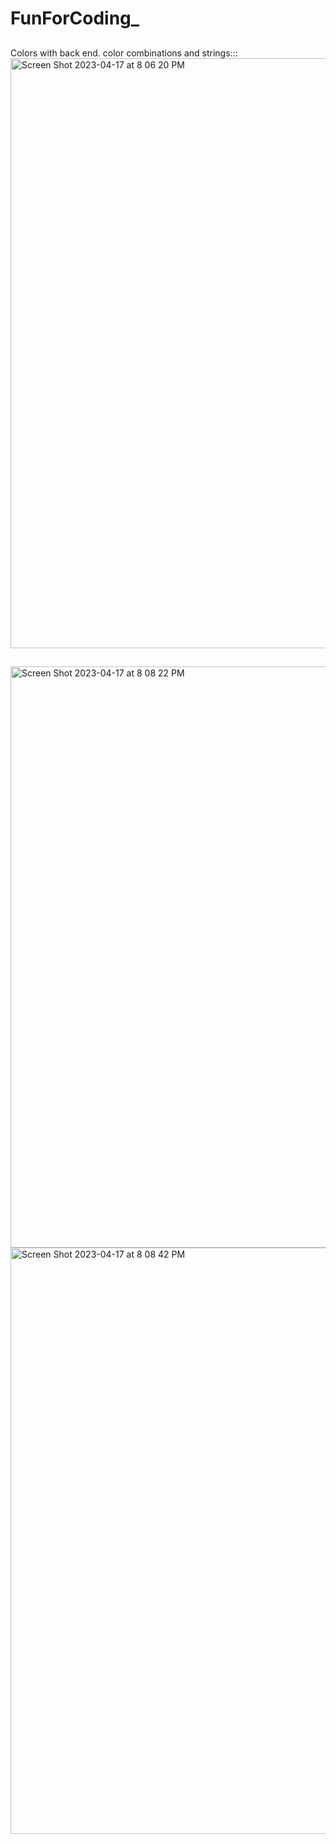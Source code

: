 # FunForCoding_
##
Colors with back end. color combinations and strings:::
<img width="944" alt="Screen Shot 2023-04-17 at 8 06 20 PM" src="https://user-images.githubusercontent.com/120700219/232660656-c705d940-1f85-4b19-9f88-43a8e34b3b36.png">

##


<img width="930" alt="Screen Shot 2023-04-17 at 8 08 22 PM" src="https://user-images.githubusercontent.com/120700219/232660907-94befc74-1316-4078-8fee-47bbea26cb8b.png">
<img width="938" alt="Screen Shot 2023-04-17 at 8 08 42 PM" src="https://user-images.githubusercontent.com/120700219/232660941-f776b7b5-69a9-47f3-8c3b-5a7080420f7c.png">


##


